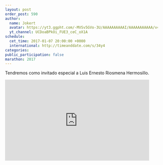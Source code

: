 ```yaml
---
layout: post
order_post: 590
author:
  name: Jokert
  avatar: https://yt3.ggpht.com/-MVSv5GVo-3U/AAAAAAAAAAI/AAAAAAAAAAA/v42JSE6VhkU/s88-c-k-no-mo-rj-c0xffffff/photo.jpg
  yt_channel: UCDoaBPkOi_FUE3_ceC_oX1A
schedule:
  cet_time: 2017-01-07 20:00:00 +0000
  international: http://timeanddate.com/s/34y4
categories:
public_participation: false
marathon: 2017
---
```

Tendremos como invitado especial a Luis Ernesto Riosmena Hermosillo.

<iframe width="475" height="267" src="https://www.youtube.com/embed/V3otQyRThiw" frameborder="0" allowfullscreen></iframe>
